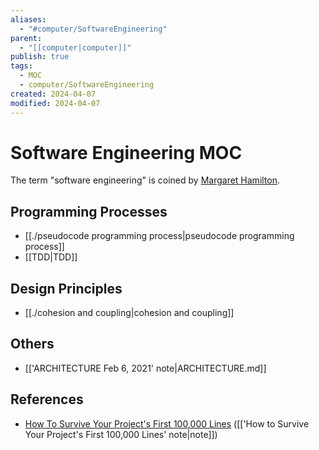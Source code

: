 ```yaml
---
aliases:
  - "#computer/SoftwareEngineering"
parent:
  - "[[computer|computer]]"
publish: true
tags:
  - MOC
  - computer/SoftwareEngineering
created: 2024-04-07
modified: 2024-04-07
---
```

# Software Engineering MOC

The term "software engineering" is coined by [Margaret Hamilton](https://en.wikipedia.org/wiki/Margaret_Hamilton_(software_engineer)).
## Programming Processes
- [[./pseudocode programming process|pseudocode programming process]]
- [[TDD|TDD]]

## Design Principles
- [[./cohesion and coupling|cohesion and coupling]]

## Others
- [['ARCHITECTURE Feb 6, 2021' note|ARCHITECTURE.md]]
## References
- [How To Survive Your Project's First 100,000 Lines](https://verdagon.dev/blog/first-100k-lines) ([['How to Survive Your Project's First 100,000 Lines' note|note]])